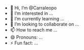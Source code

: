 - 👋 Hi, I’m @Carraleopo
- 👀 I’m interested in ...
- 🌱 I’m currently learning ...
- 💞️ I’m looking to collaborate on ...
- 📫 How to reach me ...
- 😄 Pronouns: ...
- ⚡ Fun fact: ...

<!---
Carraleopo/Carraleopo is a ✨ special ✨ repository because its `README.md` (this file) appears on your GitHub profile.
You can click the Preview link to take a look at your changes.
--->
